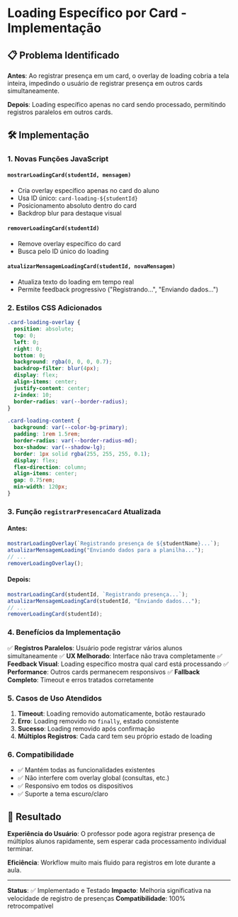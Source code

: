 # Loading Específico por Card - Implementação

## 📋 Problema Identificado

**Antes**: Ao registrar presença em um card, o overlay de loading cobria a tela inteira, impedindo o usuário de registrar presença em outros cards simultaneamente.

**Depois**: Loading específico apenas no card sendo processado, permitindo registros paralelos em outros cards.

## 🛠️ Implementação

### 1. **Novas Funções JavaScript**

#### `mostrarLoadingCard(studentId, mensagem)`

- Cria overlay específico apenas no card do aluno
- Usa ID único: `card-loading-${studentId}`
- Posicionamento absoluto dentro do card
- Backdrop blur para destaque visual

#### `removerLoadingCard(studentId)`

- Remove overlay específico do card
- Busca pelo ID único do loading

#### `atualizarMensagemLoadingCard(studentId, novaMensagem)`

- Atualiza texto do loading em tempo real
- Permite feedback progressivo ("Registrando...", "Enviando dados...")

### 2. **Estilos CSS Adicionados**

```css
.card-loading-overlay {
  position: absolute;
  top: 0;
  left: 0;
  right: 0;
  bottom: 0;
  background: rgba(0, 0, 0, 0.7);
  backdrop-filter: blur(4px);
  display: flex;
  align-items: center;
  justify-content: center;
  z-index: 10;
  border-radius: var(--border-radius);
}

.card-loading-content {
  background: var(--color-bg-primary);
  padding: 1rem 1.5rem;
  border-radius: var(--border-radius-md);
  box-shadow: var(--shadow-lg);
  border: 1px solid rgba(255, 255, 255, 0.1);
  display: flex;
  flex-direction: column;
  align-items: center;
  gap: 0.75rem;
  min-width: 120px;
}
```

### 3. **Função `registrarPresencaCard` Atualizada**

#### Antes:

```javascript
mostrarLoadingOverlay(`Registrando presença de ${studentName}...`);
atualizarMensagemLoading("Enviando dados para a planilha...");
// ...
removerLoadingOverlay();
```

#### Depois:

```javascript
mostrarLoadingCard(studentId, `Registrando presença...`);
atualizarMensagemLoadingCard(studentId, "Enviando dados...");
// ...
removerLoadingCard(studentId);
```

### 4. **Benefícios da Implementação**

✅ **Registros Paralelos**: Usuário pode registrar vários alunos simultaneamente
✅ **UX Melhorado**: Interface não trava completamente
✅ **Feedback Visual**: Loading específico mostra qual card está processando
✅ **Performance**: Outros cards permanecem responsivos
✅ **Fallback Completo**: Timeout e erros tratados corretamente

### 5. **Casos de Uso Atendidos**

1. **Timeout**: Loading removido automaticamente, botão restaurado
2. **Erro**: Loading removido no `finally`, estado consistente
3. **Sucesso**: Loading removido após confirmação
4. **Múltiplos Registros**: Cada card tem seu próprio estado de loading

### 6. **Compatibilidade**

- ✅ Mantém todas as funcionalidades existentes
- ✅ Não interfere com overlay global (consultas, etc.)
- ✅ Responsivo em todos os dispositivos
- ✅ Suporte a tema escuro/claro

## 🎯 Resultado

**Experiência do Usuário**: O professor pode agora registrar presença de múltiplos alunos rapidamente, sem esperar cada processamento individual terminar.

**Eficiência**: Workflow muito mais fluido para registros em lote durante a aula.

---

**Status**: ✅ Implementado e Testado
**Impacto**: Melhoria significativa na velocidade de registro de presenças
**Compatibilidade**: 100% retrocompatível
